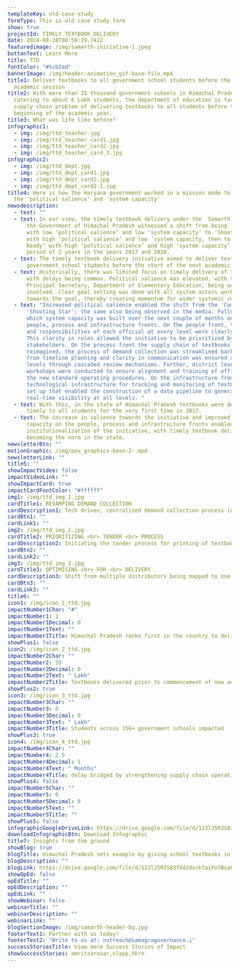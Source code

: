 ```yaml
---
templateKey: old-case-study
formType: This is old case study form
show: true
projectId: TIMELY TEXTBOOK DELIVERY
date: 2024-08-28T08:59:29.742Z
featuredimage: /img/samarth-initiative-1.jpeg
buttonText: Learn More
title: TTD
fontColor: "#5cb2ad"
bannerImage: /img/header-animation_gif-base-file.mp4
title1: Deliver textbooks to all government school students before the next
  academic session
title2: With more than 15 thousand government schools in Himachal Pradesh,
  catering to about 6 Lakh students, the department of education is faced with a
  supply chain problem of delivering textbooks to all students before the
  beginning of the academic year.
title3: What was life like before?
infographic1:
  - img: /img/ttd_teacher.jpg
  - img: /img/ttd_teacher_card1.jpg
  - img: /img/ttd_teacher_card2.jpg
  - img: /img/ttd_teacher_card_3.jpg
infographic2:
  - img: /img/ttd_dept.jpg
  - img: /img/ttd_dept_card1.jpg
  - img: /img/ttd_dept_card2.jpg
  - img: /img/ttd_dept_card2-1.jpg
title4: Here is how the Haryana government worked in a mission mode to augment
  the 'political salience' and 'system capacity'
newsdescription:
  - text: ""
  - text: In our view, the timely textbook delivery under the  Samarth Programme of
      the Government of Himachal Pradesh witnessed a shift from being ‘Comatose’
      with low ‘political salience’ and low ‘system capacity’ to ‘Shooting Star’
      with high ‘political salience’ and low ‘system capacity, then to  ‘Battle
      Ready’ with high ‘political salience’ and high ‘system capacity’ over a
      period of 2 years in the years 2017 and 2018.
  - text: The timely textbook delivery initiative aimed to deliver textbooks to all
      government school students before the start of the next academic session.
  - text: Historically, there was limited focus on timely delivery of textbooks,
      with delays being common. Political salience was elevated, with the
      Principal Secretary, Department of Elementary Education, being actively
      involved. Clear goal setting was done with all system actors working
      towards the goal, thereby creating momentum for wider systemic reforms.
  - text: "Increased political salience enabled the shift from the 'Comatose' to
      'Shooting Star'; the same also being observed in the media. Following
      which system capacity was built over the next couple of months on the
      people, process and infrastructure fronts. On the people front, the roles
      and responsibilities of each official at every level were clearly defined.
      This clarity in roles allowed the initiative to be prioritized by all
      stakeholders. On the process front the supply chain of textbooks was
      reimagined, the process of demand collection was streamlined backwards
      from timeline planning and clarity in communication was ensured at all
      levels through cascaded review mechanisms. Further, district level
      workshops were conducted to ensure alignment and training of officials on
      the new standard operating procedures. On the infrastructure front,
      technological infrastructure for tracking and monitoring of textbooks was
      set up that enabled the construction of a data pipeline to generate
      real-time visibility at all levels. "
  - text: With this, in the state of Himachal Pradesh textbooks were delivered
      timely to all students for the very first time in 2017.
  - text: The increase in salience towards the initiative and improved system
      capacity on the people, process and infrastructure fronts enabled
      institutionalization of the initiative, with timely textbook delivery
      becoming the norm in the state.
newsletterBtn: ""
motionGraphic: /img/pov_graphics-base-2-.mp4
newsletterLink: ""
title5: ""
showImpactVideo: false
impactVideoLink: ""
showImpactCard: true
impactCardFontColor: "#ffffff"
img1: /img/ttd_img_1.jpg
cardTitle1: REVAMPING DEMAND COLLECTION
cardDescription1: Tech driven, centralised demand collection process introduced
cardBtn1: ""
cardLink1: ""
img2: /img/ttd_img_2.jpg
cardTitle2: PRIORITIZING <br> TENDER <br> PROCESS
cardDescription2: Initiating the tender process for printing of textbooks early on
cardBtn2: ""
cardLink2: ""
img3: /img/ttd_img_3.jpg
cardTitle3: OPTIMISING <br> FOR <br> DELIVERY
cardDescription3: Shift from multiple distributors being mapped to one school
cardBtn3: ""
cardLink3: ""
title6: ""
icon1: /img/icon_1_ttd.jpg
impactNumber1Char: "#"
impactNumber1: 1
impactNumber1Decimal: 0
impactNumber1Text: ""
impactNumber1Title: Himachal Pradesh ranks first in the country to deliver textbooks timely
showPlus1: false
icon2: /img/icon_2_ttd.jpg
impactNumber2Char: ""
impactNumber2: 55
impactNumber2Decimal: 0
impactNumber2Text: " Lakh"
impactNumber2Title: Textbooks delivered prior to commencement of new academic session
showPlus2: true
icon3: /img/icon_3_ttd.jpg
impactNumber3Char: ""
impactNumber3: 6
impactNumber3Decimal: 0
impactNumber3Text: " Lakh"
impactNumber3Title: Students across 15k+ government schools impacted
showPlus3: true
icon4: /img/icon_4_ttd.jpg
impactNumber4Char: ""
impactNumber4: 2.5
impactNumber4Decimal: 1
impactNumber4Text: " Months"
impactNumber4Title: delay bridged by strengthening supply chain operations
showPlus4: false
impactNumber5Char: ""
impactNumber5: 0
impactNumber5Decimal: 0
impactNumber5Text: ""
impactNumber5Title: ""
showPlus5: false
infographicGoogleDriveLink: https://drive.google.com/file/d/12JlJ5R3S83fXd2dxnktaiFoYBsa6ezQm/view?usp=sharing
downloadInfographicBtn: Download Infographic
title7: Insights from the ground
showBlog: true
blogTitle: Himachal Pradesh sets example by giving school textbooks in advance
blogDescription: ""
blogLink: https://drive.google.com/file/d/12JlJ5R3S83fXd2dxnktaiFoYBsa6ezQm/view?usp=sharing
showOpEd: false
opEdTitle: ""
opEdDescription: ""
opEdLink: ""
showWebinar: false
webinarTitle: ""
webinarDescription: ""
webinarLink: ""
blogSectionImage: /img/samarth-header-bg.jpg
footerText1: Partner with us today!
footerText2: "Write to us at: outreach@samagragovernance.i"
successStoriesTitle: View more Success Stories of Impact
showSuccessStories: amritsarovar,nlapp,hkrn
---
```

